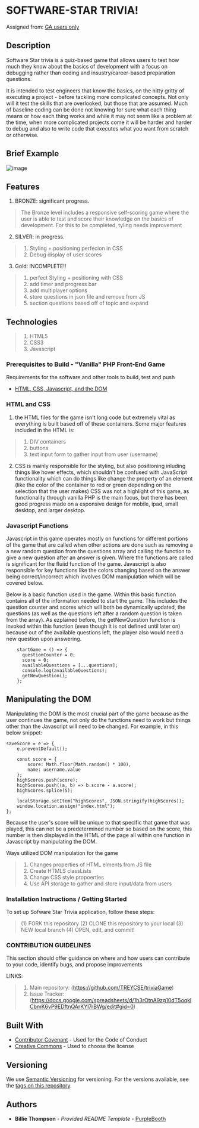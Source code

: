 # SOFTWARE-STAR TRIVIA!

Assigned from:
[GA users only](https://pages.git.generalassemb.ly/SEIRFX-1107/curriculum/projects/front-end-game)

## Description
Software Star trivia is a quiz-based game that allows users to test how much they know about the basics of development with a focus on debugging rather than coding and insustry/career-based preparation questions.

It is intended to test engineers that know the basics, on the nitty gritty of executing a project - before tackling more complicated concepts.
Not only will it test the skills that are overlooked, but those that are assumed. Much of baseline coding can be done not knowing for sure what each thing means or how each thing works and while it may not seem like a problem at the time, when more complicated projects come it will be harder and harder to debug and also to write code that executes what you want from scratch or otherwise.

## Brief Example
  ![image](https://i.imgur.com/dUtaY4P.jpg)

## Features
1. BRONZE:  significant progress.
> The Bronze level includes a responsive self-scoring game where the user is able to test and score their knowledge on the basics of development. For this to be completed, tyling needs improvement

2. SILVER: in progress.
>1. Styling + positioning perfecion in CSS
>2. Debug display of user scores

3. Gold: INCOMPLETE‼
> 1. perfect Styling + positioning with CSS
> 2. add timer and progress bar
> 3. add multiplayer options
> 4. store questions in json file and remove from JS
> 5. section questions based off of topic and expand


## Technologies
>1. HTML5
>2. CSS3
>3. Javascript

### Prerequisites to Build - "Vanilla" PHP Front-End Game

Requirements for the software and other tools to build, test and push 
- [HTML, CSS, Javascript, and the DOM](https://www.w3schools.com/js/js_htmldom.asp)

### HTML and CSS

1. the HTML files  for the game isn't long code but extremely vital as everything is built based off of these containers.
Some major features included in the HTML is: 
> 1. DIV containers
> 2. buttons
> 2. text input form to gather input from user (username)

2. CSS is mainly responsible for the styling, but also positioning inluding things like hover effects, which shouldn't be confused with JavaScript functionality which can do things like change the property of an element (like the color of the container to red or green depending on the selection that the user makes)
CSS was not a highlight of this game, as functionality through vanilla PHP is the main focus, but there has been good progress made on a esponsive design for mobile, ipad, small desktop, and larger desktop.

### Javascript Functions
Javascript in this game operates mostly on functions for different portions of the game that are called when other actions are done such as removing a a new random question from the questions array and calling the function to give a new question after an answer is given. Where the functions are called is significant for the fluiid function of the game. Javascript is also responsible for key functions like the colors changing based on the answer being correct/incorrect which involves DOM manipulation which will be covered below.

Below is a basic function used in the game. Within this basic function contains all of the information needed to start the game. This includes the question counter and scores which will both be dynamically updated, the questions (as well as the questions left after a random question is taken from the array). As ezplained before, the getNewQuestion function is invoked within this function (even though it is not defined until later on) because out of the available questions left, the player also would need a new question upon answering.

        startGame = () => {
          questionCounter = 0;
          score = 0;
          availableQuestions = [...questions];
          console.log(availableQuestions);
          getNewQuestion();
        };



## Manipulating the DOM
Manipulating the DOM is the most crucial part of the game because as the user continues the game, not only do the functions need to work but things other than the Javascript will need to be changed.
For example, in this below snippet:

    saveScore = e => {
        e.preventDefault();

        const score = {
            score: Math.floor(Math.random() * 100),
            name: username.value
        };
        highScores.push(score);
        highScores.push((a, b) => b.score - a.score);
        highScores.splice(5);

        localStorage.setItem("highScores", JSON.stringify(highScores));
        window.location.assign("index.html");
    };
Because the user's score will be unique to that specific that game that was played, this can not be a predetermined number so based on the score, this number is then displayed in the HTML of the page all within one function in Javascript by manipulating the DOM.

Ways utilized DOM manipulation for the game
> 1. Changes properties of HTML elments from JS file
> 2. Create HTMLS classLists
> 3. Change CSS style propoerties
> 4. Use API storage to gather and store input/data from users


### Installation Instructions / Getting Started
To set up Sofware Star Trivia application, follow these steps:
>(1) FORK this repository
>(2) CLONE this repository to your local
>(3) NEW local branch
>(4) OPEN, edit, and commit!

### CONTRIBUTION GUIDELINES
This section should offer guidance on where and how users can contribute to your code, identify bugs, and propose improvements

LINKS:
> 1. Main repository: (https://github.com/TREYCSE/triviaGame)
> 2. Issue Tracker: (https://docs.google.com/spreadsheets/d/1h3rOtnA9zg10dT5oqklCbmK6vP9EDftnQArKYl7rBWg/edit#gid=0)




## Built With
  - [Contributor Covenant](https://www.contributor-covenant.org/) - Used
    for the Code of Conduct
  - [Creative Commons](https://creativecommons.org/) - Used to choose
    the license

## Versioning
We use [Semantic Versioning](http://semver.org/) for versioning. For the versions
available, see the [tags on this
repository](https://github.com/PurpleBooth/a-good-readme-template/tags).

## Authors
  - **Billie Thompson** - *Provided README Template* -
    [PurpleBooth](https://github.com/PurpleBooth)

